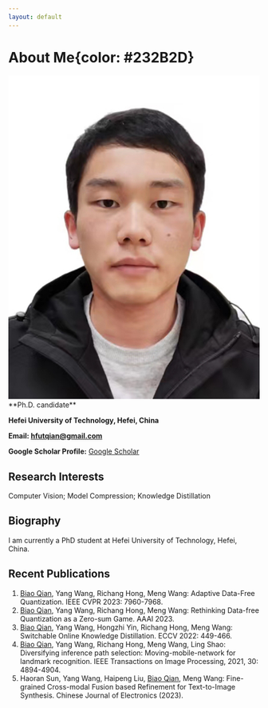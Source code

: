 ```yaml
---
layout: default
---
```


# About Me{color: #232B2D}

<img class="profile-picture" src="biaoqian.jpg">
**Ph.D. candidate**

**Hefei University of Technology, Hefei, China**

**Email: hfutqian@gmail.com**

**Google Scholar Profile:** [Google Scholar](https://scholar.google.com/citations?user=hSaWNR0AAAAJ)


## Research Interests
Computer Vision;  Model Compression;  Knowledge Distillation


## Biography
I am currently a PhD student at Hefei University of Technology, Hefei, China.


## Recent Publications

1. <u>Biao Qian</u>, Yang Wang, Richang Hong, Meng Wang: Adaptive Data-Free Quantization. IEEE CVPR 2023: 7960-7968.
2. <u>Biao Qian</u>, Yang Wang, Richang Hong, Meng Wang: Rethinking Data-free Quantization as a Zero-sum Game. AAAI 2023.
3. <u>Biao Qian</u>, Yang Wang, Hongzhi Yin, Richang Hong, Meng Wang: Switchable Online Knowledge Distillation. ECCV 2022: 449-466.
4. <u>Biao Qian</u>, Yang Wang, Richang Hong, Meng Wang, Ling Shao: Diversifying inference path selection: Moving-mobile-network for landmark recognition. IEEE Transactions on Image Processing, 2021, 30: 4894-4904.
5. Haoran Sun, Yang Wang, Haipeng Liu, <u>Biao Qian</u>, Meng Wang: Fine-grained Cross-modal Fusion based Refinement for Text-to-Image Synthesis. Chinese Journal of Electronics (2023).


